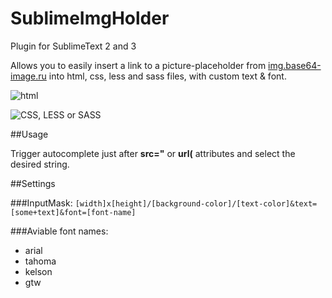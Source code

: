 SublimeImgHolder
=================
Plugin for SublimeText 2 and 3

Allows you to easily insert a link to a picture-placeholder from [img.base64-image.ru](http://img.base64-image.ru/) into html, css, less and sass files, with custom text & font.

![html](https://dl.dropboxusercontent.com/u/8142395/imgh1.png "HTML completions")

![CSS, LESS or SASS](https://dl.dropboxusercontent.com/u/8142395/imgh2.png "CSS, LESS, SASS completions")

##Usage

Trigger autocomplete just after **src="** or **url(** attributes and select the desired string.

##Settings

###InputMask:
`[width]x[height]/[background-color]/[text-color]&text=[some+text]&font=[font-name]`

###Aviable font names:
- arial
- tahoma
- kelson
- gtw

